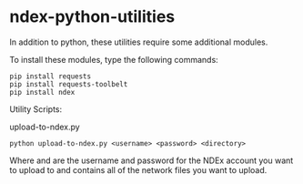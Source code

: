 # ndex-python-utilities

In addition to python, these utilities require some additional modules.

To install these modules, type the following commands:

```shell
pip install requests
pip install requests-toolbelt
pip install ndex
```

Utility Scripts:

upload-to-ndex.py

```shell
python upload-to-ndex.py <username> <password> <directory>
```

Where <username> and <password> are the username and password for the NDEx account you want to upload to and <directory>
contains all of the network files you want to upload.